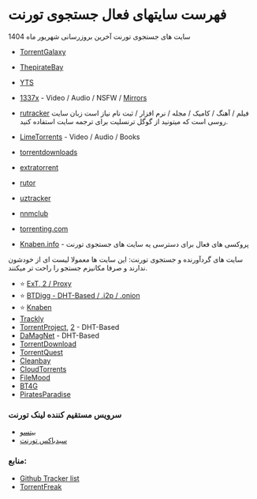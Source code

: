 

# فهرست سایتهای فعال جستجوی تورنت


سایت های جستجوی تورنت آخرین بروزرسانی شهریور ماه 1404
* [TorrentGalaxy](https://torrentgalaxy.one/)
* [ThepirateBay](https://thepiratebay.org/)
* [YTS](https://yts.mx/)
* [1337x](https://1337x.to/) - Video / Audio / NSFW / [Mirrors](https://1337x-status.org/)
* [rutracker](https://rutracker.org/) فیلم / آهنگ / کامیک / مجله / نرم افزار / ثبت نام نیاز است
زبان سایت روسی است که میتونید از گوگل ترنسلیت برای ترجمه سایت استفاده کنید.

* [LimeTorrents](https://www.limetorrents.lol/) - Video / Audio / Books
* [torrentdownloads](https://www.torrentdownloads.pro/)
* [extratorrent](https://extratorrent.st/)
* [rutor](https://rutor.is/)
* [uztracker](https://uztracker.net/)
* [nnmclub](https://nnmclub.to/)
* [torrenting.com](https://www.torrenting.com/)
* [Knaben.info](https://Knaben.info) - پروکسی های فعال برای دسترسی یه سایت های جستجوی تورنت 

سایت های گردآورنده و جستجوی تورنت: 
این سایت ها معمولا لیست ای از خودشون ندارند و صرفا مکانیزم جستجو را راحت تر میکنند.

* ⭐ [ExT, 2 / Proxy](https://ext.to/)
* ⭐ [BTDigg - DHT-Based / .i2p / .onion](https://btdig.com/)
* ⭐ [Knaben](https://knaben.org/)
* ⁠[Trackly](https://trackly.cc/)
* [TorrentProject](https://torrentproject.cc/), [2](https://torrentproject2.net/) - DHT-Based
* [DaMagNet](https://damag.net/) - DHT-Based
* [TorrentDownload](https://www.torrentdownload.info/)
* [TorrentQuest](https://torrentquest.com/)
* [Cleanbay](https://cleanbay.netlify.app/)
* [CloudTorrents](https://cloudtorrents.com/)
* [FileMood](https://filemood.com/)
* [BT4G](https://bt4gprx.com/)
* [PiratesParadise](https://piratesparadise.org/)


### سرویس مستقیم کننده لینک تورنت
* [بیتسو](https://bitso.ir)
* [سیدباکس تورنت](https://rubit.ir)

### منابع:
* [Github Tracker list](https://github.com/fmhy/FMHY/wiki/%F0%9F%8C%80-Torrenting) 
* [TorrentFreak](https://torrentfreak.com/top-torrent-sites/)


